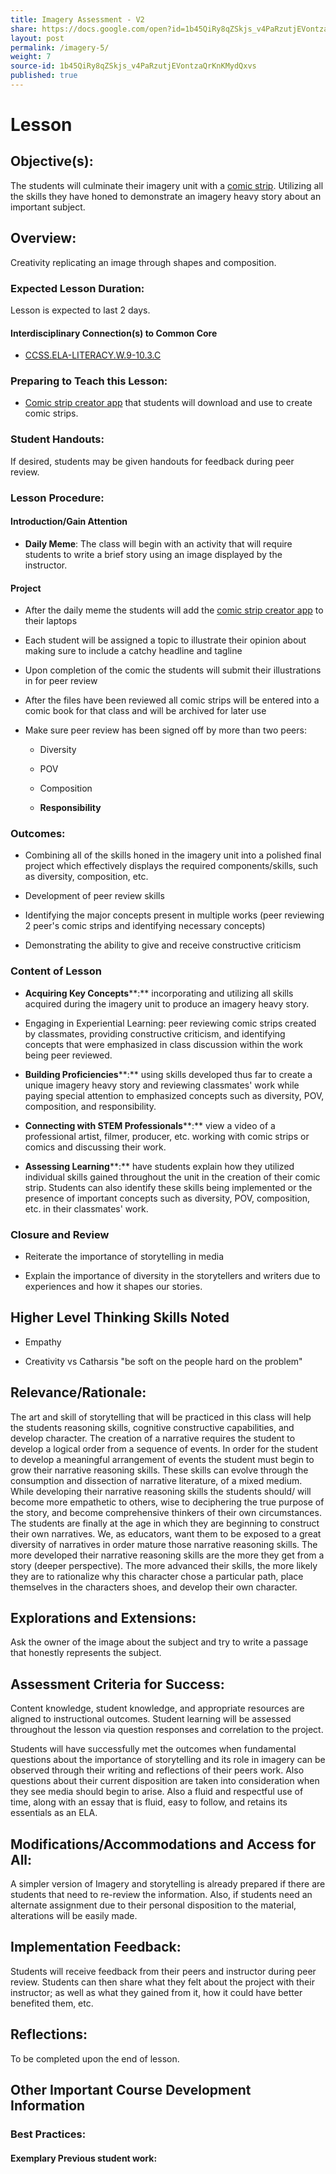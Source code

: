 ```yaml
---
title: Imagery Assessment - V2
share: https://docs.google.com/open?id=1b45QiRy8qZSkjs_v4PaRzutjEVontzaQrKnKMydQxvs
layout: post
permalink: /imagery-5/
weight: 7
source-id: 1b45QiRy8qZSkjs_v4PaRzutjEVontzaQrKnKMydQxvs
published: true
---
```

# Lesson

## Objective(s):

The students will culminate their imagery unit with a [comic strip](https://chromebooks.pixton.com/schools/login). Utilizing all the skills they have honed to demonstrate an imagery heavy story about an important subject.

## Overview:

Creativity replicating an image through shapes and composition.

### Expected Lesson Duration: 

Lesson is expected to last 2 days.

#### Interdisciplinary Connection(s) to Common Core

-  <a href = "http://www.corestandards.org/ELA-Literacy/W/9-10/3/c/" target="_blank">CCSS.ELA-LITERACY.W.9-10.3.C</a>

### Preparing to Teach this Lesson:

- [Comic strip creator app](https://chromebooks.pixton.com/schools/login) that students will download and use to create comic strips.

### Student Handouts:

If desired, students may be given handouts for feedback during peer review.

### Lesson Procedure:

#### Introduction/Gain Attention

-  **Daily Meme**: The class will begin with an activity that will require students to write a brief story using an image displayed by the instructor.

#### Project

-   After the daily meme the students will add the [comic strip creator app](https://chromebooks.pixton.com/schools/login) to their laptops

    

-   Each student will be assigned a topic to illustrate their opinion about making sure to include a catchy headline and tagline

    

-   Upon completion of the comic the students will submit their illustrations in for peer review

    

-   After the files have been reviewed all comic strips will be entered into a comic book for that class and will be archived for later use

    

-   Make sure peer review has been signed off by more than two peers:

    

	-   Diversity

    

	-   POV

    

	-   Composition

    

	-  **Responsibility**

### Outcomes:

* Combining all of the skills honed in the imagery unit into a polished final project which effectively displays the required components/skills, such as diversity, composition, etc.

    

* Development of peer review skills

    

* Identifying the major concepts present in multiple works (peer reviewing 2 peer's comic strips and identifying necessary concepts)

    

* Demonstrating the ability to give and receive constructive criticism

### Content of Lesson

* **Acquiring Key Concepts****:** incorporating and utilizing all skills acquired during the imagery unit to produce an imagery heavy story.

* Engaging in Experiential Learning: peer reviewing comic strips created by classmates, providing constructive criticism, and identifying concepts that were emphasized in class discussion within the work being peer reviewed.

* **Building Proficiencies****:** using skills developed thus far to create a unique imagery heavy story and reviewing classmates' work while paying special attention to emphasized concepts such as diversity, POV, composition, and responsibility.

* **Connecting with STEM Professionals****:** view a video of a professional artist, filmer, producer, etc. working with comic strips or comics and discussing their work.

* **Assessing Learning****:** have students explain how they utilized individual skills gained throughout the unit in the creation of their comic strip. Students can also identify these skills being implemented or the presence of important concepts such as diversity, POV, composition, etc. in their classmates' work.

### Closure and Review

*  Reiterate the importance of storytelling in media

    

* Explain the importance of diversity in the storytellers and writers due to experiences and how it shapes our stories.

    

## Higher Level Thinking Skills Noted

*  Empathy

    

*  Creativity vs Catharsis "be soft on the people hard on the problem"

    

## Relevance/Rationale:

The art and skill of storytelling that will be practiced in this class will help the students reasoning skills, cognitive constructive capabilities, and develop character. The creation of a narrative requires the student to develop a logical order from a sequence of events. In order for the student to develop a meaningful arrangement of events the student must begin to grow their narrative reasoning skills. These skills can evolve through the consumption and dissection of narrative literature, of a mixed medium. While developing their narrative reasoning skills the students should/ will become more empathetic to others, wise to deciphering the true purpose of the story, and become comprehensive thinkers of their own circumstances. The students are finally at the age in which they are beginning to construct their own narratives. We, as educators, want them to be exposed to a great diversity of narratives in order mature those narrative reasoning skills. The more developed their narrative reasoning skills are the more they get from a story (deeper perspective). The more advanced their skills, the more likely they are to rationalize why this character chose a particular path, place themselves in the characters shoes, and develop their own character.

## Explorations and Extensions:

Ask the owner of the image about the subject and try to write a passage that honestly represents the subject.

## Assessment Criteria for Success:

Content knowledge, student knowledge, and appropriate resources are aligned to instructional outcomes. Student learning will be assessed throughout the lesson via question responses and correlation to the project.

Students will have successfully met the outcomes when fundamental questions about the importance of storytelling and its role in imagery can be observed through their writing and reflections of their peers work. Also questions about their current disposition are taken into consideration when they see media should begin to arise. Also a fluid and respectful use of time, along with an essay that is fluid, easy to follow, and retains its essentials as an ELA.

## Modifications/Accommodations and Access for All:

A simpler version of Imagery and storytelling is already prepared if there are students that need to re-review the information. Also, if students need an alternate assignment due to their personal disposition to the material, alterations will be easily made.

## Implementation Feedback: 

Students will receive feedback from their peers and instructor during peer review. Students can then share what they felt about the project with their instructor; as well as what they gained from it, how it could have better benefited them, etc.

## Reflections:

To be completed upon the end of lesson.

## Other Important Course Development Information

### Best Practices:

#### Exemplary Previous student work: 

